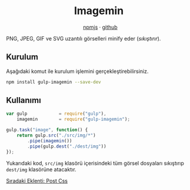 <h1 align="center">Imagemin</h1>

<p align="center">
    <a href="https://www.npmjs.com/package/gulp-imagemin">npmjs</a> · 
    <a href="https://github.com/sindresorhus/gulp-imagemin">github</a>
</p>

PNG, JPEG, GIF ve SVG uzantılı görselleri minify eder (<i>sıkıştırır</i>).

<h2>Kurulum</h2>

Aşağıdaki komut ile kurulum işlemini gerçekleştirebilirsiniz.

```sh
npm install gulp-imagemin --save-dev
```

<h2>Kullanımı</h2>

```js
var gulp            = require("gulp"),
    imagemin        = require("gulp-imagemin");

gulp.task("image", function() {
    return gulp.src("./src/img/*")
        .pipe(imagemin())
        .pipe(gulp.dest("./dest/img"))
});
```

Yukarıdaki kod, `src/img` klasörü içerisindeki tüm görsel dosyaları sıkıştırıp `dest/img` klasörüne atacaktır.

<a href="https://omergulcicek.github.io/gulp/eklentiler/post-css">Sıradaki Eklenti: Post Css</a>
